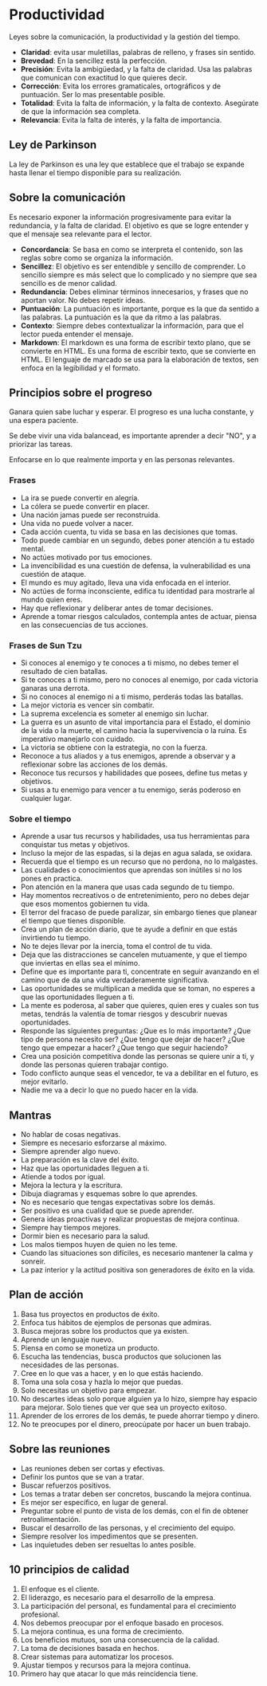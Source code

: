 # Productividad

Leyes sobre la comunicación, la productividad y la gestión del tiempo.

- **Claridad**: evita usar muletillas, palabras de relleno, y frases sin sentido.
- **Brevedad**: En la sencillez está la perfección.
- **Precisión**: Evita la ambigüedad, y la falta de claridad. Usa las palabras que comunican con exactitud lo que quieres decir.
- **Corrección**: Evita los errores gramaticales, ortográficos y de puntuación. Ser lo mas presentable posible.
- **Totalidad**: Evita la falta de información, y la falta de contexto. Asegúrate de que la información sea completa.
- **Relevancia**: Evita la falta de interés, y la falta de importancia.

## Ley de Parkinson

La ley de Parkinson es una ley que establece que el trabajo se expande hasta llenar el tiempo disponible para su realización.

## Sobre la comunicación

Es necesario exponer la información progresivamente para evitar la redundancia, y la falta de claridad. El objetivo es que se logre entender y que el mensaje sea relevante para el lector.

- **Concordancia**: Se basa en como se interpreta el contenido, son las reglas sobre como se organiza la información.
- **Sencillez**: El objetivo es ser entendible y sencillo de comprender. Lo sencillo siempre es más select que lo complicado y no siempre que sea sencillo es de menor calidad.
- **Redundancia**: Debes eliminar términos innecesarios, y frases que no aportan valor. No debes repetir ideas.
- **Puntuación**: La puntuación es importante, porque es la que da sentido a las palabras. La puntuación es la que da ritmo a las palabras.
- **Contexto**: Siempre debes contextualizar la información, para que el lector pueda entender el mensaje.
- **Markdown**: El markdown es una forma de escribir texto plano, que se convierte en HTML. Es una forma de escribir texto, que se convierte en HTML. El lenguaje de marcado se usa para la elaboración de textos, sen enfoca en la legibilidad y el formato.

## Principios sobre el progreso

Ganara quien sabe luchar y esperar. El progreso es una lucha constante, y una espera paciente.

Se debe vivir una vida balancead, es importante aprender a decir "NO", y a priorizar las tareas.

Enfocarse en lo que realmente importa y en las personas relevantes.

### Frases

- La ira se puede convertir en alegría.
- La cólera se puede convertir en placer.
- Una nación jamas puede ser reconstruida.
- Una vida no puede volver a nacer.
- Cada acción cuenta, tu vida se basa en las decisiones que tomas.
- Todo puede cambiar en un segundo, debes poner atención a tu estado mental.
- No actúes motivado por tus emociones.
- La invencibilidad es una cuestión de defensa, la vulnerabilidad es una cuestión de ataque.
- El mundo es muy agitado, lleva una vida enfocada en el interior.
- No actúes de forma inconsciente, edifica tu identidad para mostrarle al mundo quien eres.
- Hay que reflexionar y deliberar antes de tomar decisiones.
- Aprende a tomar riesgos calculados, contempla antes de actuar, piensa en las consecuencias de tus acciones.

### Frases de Sun Tzu

- Si conoces al enemigo y te conoces a ti mismo, no debes temer el resultado de cien batallas.
- Si te conoces a ti mismo, pero no conoces al enemigo, por cada victoria ganaras una derrota.
- Si no conoces al enemigo ni a ti mismo, perderás todas las batallas.
- La mejor victoria es vencer sin combatir.
- La suprema excelencia es someter al enemigo sin luchar.
- La guerra es un asunto de vital importancia para el Estado, el dominio de la vida o la muerte, el camino hacia la supervivencia o la ruina. Es imperativo manejarlo con cuidado.
- La victoria se obtiene con la estrategia, no con la fuerza.
- Reconoce a tus aliados y a tus enemigos, aprende a observar y a reflexionar sobre las acciones de los demás.
- Reconoce tus recursos y habilidades que posees, define tus metas y objetivos.
- Si usas a tu enemigo para vencer a tu enemigo, serás poderoso en cualquier lugar.

### Sobre el tiempo

- Aprende a usar tus recursos y habilidades, usa tus herramientas para conquistar tus metas y objetivos.
- Incluso la mejor de las espadas, si la dejas en agua salada, se oxidara.
- Recuerda que el tiempo es un recurso que no perdona, no lo malgastes.
- Las cualidades o conocimientos que aprendas son inútiles si no los pones en practica.
- Pon atención en la manera que usas cada segundo de tu tiempo.
- Hay momentos recreativos o de entretenimiento, pero no debes dejar que esos momentos gobiernen tu vida.
- El terror del fracaso de puede paralizar, sin embargo tienes que planear el tiempo que tienes disponible.
- Crea un plan de acción diario, que te ayude a definir en que estás invirtiendo tu tiempo.
- No te dejes llevar por la inercia, toma el control de tu vida.
- Deja que las distracciones se cancelen mutuamente, y que el tiempo que inviertas en ellas sea el mínimo.
- Define que es importante para ti, concentrate en seguir avanzando en el camino que de da una vida verdaderamente significativa.
- Las oportunidades se multiplican a medida que se toman, no esperes a que las oportunidades lleguen a ti.
- La mente es poderosa, al saber que quieres, quien eres y cuales son tus metas, tendrás la valentía de tomar riesgos y descubrir nuevas oportunidades.
- Responde las siguientes preguntas: ¿Que es lo más importante? ¿Que tipo de persona necesito ser? ¿Que tengo que dejar de hacer? ¿Que tengo que empezar a hacer? ¿Que tengo que seguir haciendo?
- Crea una posición competitiva donde las personas se quiere unir a ti, y donde las personas quieren trabajar contigo.
- Todo conflicto aunque seas el vencedor, te va a debilitar en el futuro, es mejor evitarlo.
- Nadie me va a decir lo que no puedo hacer en la vida.

## Mantras

- No hablar de cosas negativas.
- Siempre es necesario esforzarse al máximo.
- Siempre aprender algo nuevo.
- La preparación es la clave del éxito.
- Haz que las oportunidades lleguen a ti.
- Atiende a todos por igual.
- Mejora la lectura y la escritura.
- Dibuja diagramas y esquemas sobre lo que aprendes.
- No es necesario que tengas expectativas sobre los demás.
- Ser positivo es una cualidad que se puede aprender.
- Genera ideas proactivas y realizar propuestas de mejora continua.
- Siempre hay tiempos mejores.
- Dormir bien es necesario para la salud.
- Los malos tiempos huyen de quien no les teme.
- Cuando las situaciones son difíciles, es necesario mantener la calma y sonreír.
- La paz interior y la actitud positiva son generadores de éxito en la vida.

## Plan de acción

1. Basa tus proyectos en productos de éxito.
2. Enfoca tus hábitos de ejemplos de personas que admiras.
3. Busca mejoras sobre los productos que ya existen.
4. Aprende un lenguaje nuevo.
5. Piensa en como se monetiza un producto.
6. Escucha las tendencias, busca productos que solucionen las necesidades de las personas.
7. Cree en lo que vas a hacer, y en lo que estás haciendo.
8. Toma una sola cosa y hazla lo mejor que puedas.
9. Solo necesitas un objetivo para empezar.
10. No descartes ideas solo porque alguien ya lo hizo, siempre hay espacio para mejorar. Solo tienes que ver que sea un proyecto exitoso.
11. Aprender de los errores de los demás, te puede ahorrar tiempo y dinero.
12. No te preocupes por el dinero, preocúpate por hacer un buen trabajo.

## Sobre las reuniones

- Las reuniones deben ser cortas y efectivas.
- Definir los puntos que se van a tratar.
- Buscar refuerzos positivos.
- Los temas a tratar deben ser concretos, buscando la mejora continua.
- Es mejor ser específico, en lugar de general.
- Preguntar sobre el punto de vista de los demás, con el fin de obtener retroalimentación.
- Buscar el desarrollo de las personas, y el crecimiento del equipo.
- Siempre resolver los impedimentos que se presenten.
- Las inquietudes deben ser resueltas lo antes posible.

## 10 principios de calidad

1. El enfoque es el cliente.
2. El liderazgo, es necesario para el desarrollo de la empresa.
3. La participación del personal, es fundamental para el crecimiento profesional.
4. Nos debemos preocupar por el enfoque basado en procesos.
5. La mejora continua, es una forma de crecimiento.
6. Los beneficios mutuos, son una consecuencia de la calidad.
7. La toma de decisiones basada en hechos.
8. Crear sistemas para automatizar los procesos.
9. Ajustar tiempos y recursos para la mejora continua.
10. Primero hay que atacar lo que más reincidencia tiene.

